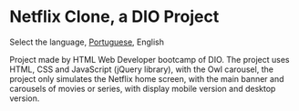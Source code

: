 # Netflix Clone, a DIO Project
 Select the language, [Portuguese](), English
 
Project made by HTML Web Developer bootcamp of DIO. The project uses HTML, CSS and JavaScript (jQuery library), with the Owl carousel, the project only simulates the Netflix home screen, with the main banner and carousels of movies or series, with display mobile version and desktop version.

 

